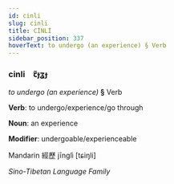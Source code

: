 ```yaml
---
id: cinli
slug: cinli
title: CİNLİ
sidebar_position: 337
hoverText: to undergo (an experience) § Verb
---
```


### cinli&emsp;<span kind="abugida">ꞇ̃ɟʓɟ</span>

*to undergo (an experience)* **§** Verb

**Verb**: to undergo/experience/go through

**Noun**: an experience

**Modifier**: undergoable/experienceable

Mandarin 經歷 jīnglì [tɕiŋli]

*Sino-Tibetan Language Family*